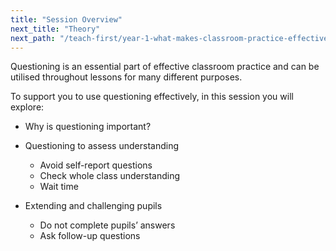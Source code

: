 ```yaml
---
title: "Session Overview"
next_title: "Theory"
next_path: "/teach-first/year-1-what-makes-classroom-practice-effective/spring-week-5-ect-theory"
---
```


Questioning is an essential part of effective classroom practice and can be utilised throughout lessons for many different purposes.

To support you to use questioning effectively, in this session you will explore:

- Why is questioning important?

- Questioning to assess understanding

  - Avoid self-report questions
  - Check whole class understanding
  - Wait time

- Extending and challenging pupils

  - Do not complete pupils’ answers
  - Ask follow-up questions

